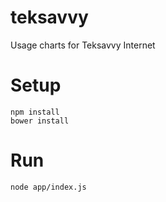 teksavvy
========

Usage charts for Teksavvy Internet

# Setup

    npm install
    bower install

# Run

    node app/index.js
